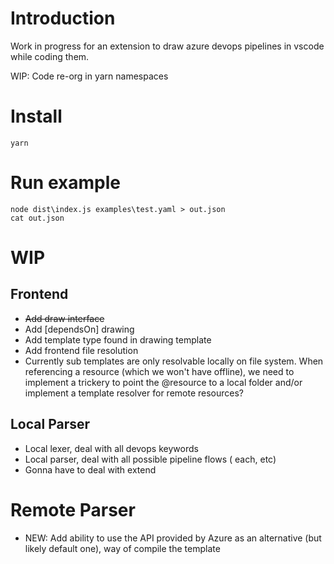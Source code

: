 # Introduction

Work in progress for an extension to draw azure devops pipelines in vscode while coding them.

WIP: Code re-org in yarn namespaces

# Install

```
yarn
```

# Run example

```
node dist\index.js examples\test.yaml > out.json
cat out.json
```

# WIP

## Frontend
- ~~Add draw interface~~
- Add [dependsOn] drawing
- Add template type found in drawing template
- Add frontend file resolution
- Currently sub templates are only resolvable locally on file system. When referencing a resource (which we won't have offline), we need to implement a trickery to point the @resource to a local folder and/or implement a template resolver for remote resources?


## Local Parser

- Local lexer, deal with all devops keywords
- Local parser, deal with all possible pipeline flows ( each, etc)
- Gonna have to deal with extend

# Remote Parser

- NEW: Add ability to use the API provided by Azure as an alternative (but likely default one), way of compile the template
